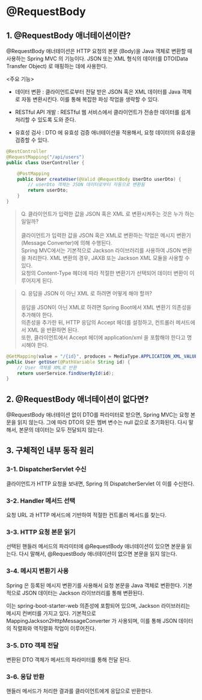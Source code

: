 # @RequestBody

## 1. @RequestBody 애너테이션이란?
@RequestBody 애너테이션은 HTTP 요청의 본문 (Body)을 Java 객체로 변환할 때 사용하는 Spring MVC 의 기능이다. JSON 또는 XML 형식의 데이터를 DTO(Data Transfer Object) 로 매핑하는 데에 사용한다.

<주요 기능>
- 데이터 변환 : 클라이언트로부터 전달 받은 JSON 혹은 XML 데이터를 Java 객체로 자동 변환시킨다. 이를 통해 복잡한 파싱 작업을 생략할 수 있다.

- RESTful API 개발 : RESTful 웹 서비스에서 클라이언트가 전송한 데이터를 쉽게 처리할 수 있도록 도와 준다.

- 유효성 검사 : DTO 에 유효성 검증 애너테이션을 적용해서, 요청 데이터의 유효성을 검증할 수 있다.

```java
@RestController
@RequestMapping("/api/users")
public class UserController {

    @PostMapping
    public User createUser(@Valid @RequestBody UserDto userDto) {
        // userDto 객체는 JSON 데이터로부터 자동으로 변환됨
        return userDto;
    }
}
```

> Q. 클라이언트가 입력한 값을 JSON 혹은 XML 로 변환시켜주는 것은 누가 하는 일일까?</br></br>
클라이언트가 입력한 값을 JSON 혹은 XML로 변환하는 작업은 메시지 변환기(Message Converter)에 의해 수행된다.</br>
Spring MVC에서는 기본적으로 Jackson 라이브러리를 사용하여 JSON 변환을 처리한다. XML 변환의 경우, JAXB 또는 Jackson XML 모듈을 사용할 수 있다.</br>
요청의 Content-Type 헤더에 따라 적절한 변환기가 선택되어 데이터 변환이 이루어지게 된다.

> Q. 응답을 JSON 이 아닌 XML 로 하려면 어떻게 해야 할까?</br></br>
응답을 JSON이 아닌 XML로 하려면 Spring Boot에서 XML 변환기 의존성을 추가해야 한다.</br>
의존성을 추가한 뒤, HTTP 응답의 Accept 헤더를 설정하고, 컨트롤러 메서드에서 XML 을 반환하면 된다.</br>
또한, 클라이언트에서 Accept 헤더에 application/xml 을 포함해야 한다고 명시해야 한다.


```java
@GetMapping(value = "/{id}", produces = MediaType.APPLICATION_XML_VALUE)
public User getUser(@PathVariable String id) {
    // User 객체를 XML로 반환
    return userService.findUserById(id);
}
```

## 2. @RequestBody 애너테이션이 없다면?
@RequestBody 애너테이션 없이 DTO를 파라미터로 받으면, Spring MVC는 요청 본문을 읽지 않는다.
그에 따라 DTO의 모든 멤버 변수는 null 값으로 초기화된다.
다시 말해서, 본문의 데이터는 모두 전달되지 않는다.

## 3. 구체적인 내부 동작 원리

### 3-1. DispatcherServlet 수신
클라이언트가 HTTP 요청을 보내면, Spring 의 DispatcherServlet 이 이를 수신한다.

### 3-2. Handler 메서드 선택
요청 URL 과 HTTP 메서드에 기반하여 적절한 컨트롤러 메서드를 찾는다.

### 3-3. HTTP 요청 본문 읽기
선택된 핸들러 메서드의 파라미터에 @RequestBody 애너테이션이 있으면 본문을 읽는다. 다시 말해서, @RequestBody 애너테이션이 없으면 본문을 읽지 않는다.

### 3-4. 메시지 변환기 사용
Spring 은 등록된 메시지 변환기를 사용해서 요청 본문을 Java 객체로 변환한다. 기본적으로 JSON 데이터는 Jackson 라이브러리를 통해 변환된다.

이는 spring-boot-starter-web 의존성에 포함되어 있으며, Jackson 라이브러리는 메시지 컨버터를 가지고 있다. 기본적으로 MappingJackson2HttpMessageConverter 가 사용되며, 이를 통해 JSON 데이터의 직렬화와 역직렬화 작업이 이루어진다.

### 3-5. DTO 객체 전달
변환된 DTO 객체가 메서드의 파라미터를 통해 전달 된다.

### 3-6. 응답 반환
핸들러 메서드가 처리한 결과를 클라이언트에게 응답으로 반환한다.
